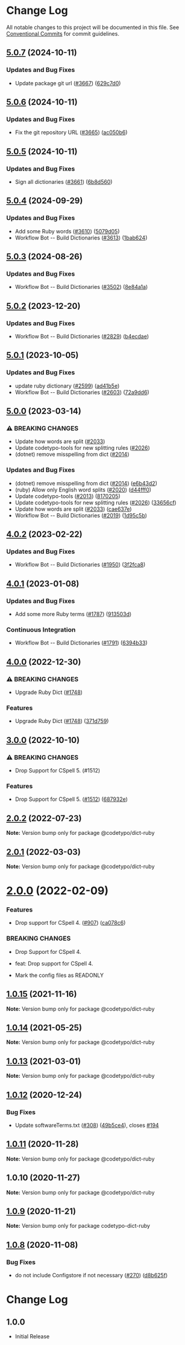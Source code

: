 # Change Log

All notable changes to this project will be documented in this file.
See [Conventional Commits](https://conventionalcommits.org) for commit guidelines.

## [5.0.7](https://github.com/khulnasoft/codetypo-dicts/compare/@codetypo/dict-ruby@5.0.6...@codetypo/dict-ruby@5.0.7) (2024-10-11)


### Updates and Bug Fixes

* Update package git url ([#3667](https://github.com/khulnasoft/codetypo-dicts/issues/3667)) ([629c7d0](https://github.com/khulnasoft/codetypo-dicts/commit/629c7d0a5e1bacad1d3874b1f8372edc3494ef97))

## [5.0.6](https://github.com/khulnasoft/codetypo-dicts/compare/@codetypo/dict-ruby@5.0.5...@codetypo/dict-ruby@5.0.6) (2024-10-11)


### Updates and Bug Fixes

* Fix the git repository URL ([#3665](https://github.com/khulnasoft/codetypo-dicts/issues/3665)) ([ac050b6](https://github.com/khulnasoft/codetypo-dicts/commit/ac050b697d57820109995e92fac5ccc32ced1723))

## [5.0.5](https://github.com/khulnasoft/codetypo-dicts/compare/@codetypo/dict-ruby@5.0.4...@codetypo/dict-ruby@5.0.5) (2024-10-11)


### Updates and Bug Fixes

* Sign all dictionaries ([#3661](https://github.com/khulnasoft/codetypo-dicts/issues/3661)) ([6b8d560](https://github.com/khulnasoft/codetypo-dicts/commit/6b8d560cf51a593458ce42bca415859f872cfc97))

## [5.0.4](https://github.com/khulnasoft/codetypo-dicts/compare/@codetypo/dict-ruby@5.0.3...@codetypo/dict-ruby@5.0.4) (2024-09-29)


### Updates and Bug Fixes

* Add some Ruby words ([#3610](https://github.com/khulnasoft/codetypo-dicts/issues/3610)) ([5079d05](https://github.com/khulnasoft/codetypo-dicts/commit/5079d05cd436b9008401de016f8f4565a3c6d6b5))
* Workflow Bot -- Build Dictionaries ([#3613](https://github.com/khulnasoft/codetypo-dicts/issues/3613)) ([1bab624](https://github.com/khulnasoft/codetypo-dicts/commit/1bab6245fa864729d266c11e2fdc1b38cfe890e0))

## [5.0.3](https://github.com/khulnasoft/codetypo-dicts/compare/@codetypo/dict-ruby@5.0.2...@codetypo/dict-ruby@5.0.3) (2024-08-26)


### Updates and Bug Fixes

* Workflow Bot -- Build Dictionaries ([#3502](https://github.com/khulnasoft/codetypo-dicts/issues/3502)) ([8e84a1a](https://github.com/khulnasoft/codetypo-dicts/commit/8e84a1a7dd297f136b670c772634d476fbc7c762))

## [5.0.2](https://github.com/khulnasoft/codetypo-dicts/compare/@codetypo/dict-ruby@5.0.1...@codetypo/dict-ruby@5.0.2) (2023-12-20)


### Updates and Bug Fixes

* Workflow Bot -- Build Dictionaries ([#2829](https://github.com/khulnasoft/codetypo-dicts/issues/2829)) ([b4ecdae](https://github.com/khulnasoft/codetypo-dicts/commit/b4ecdaeca74e12036f812c714411f61918fab5c7))

## [5.0.1](https://github.com/khulnasoft/codetypo-dicts/compare/@codetypo/dict-ruby@5.0.0...@codetypo/dict-ruby@5.0.1) (2023-10-05)


### Updates and Bug Fixes

* update ruby dictionary ([#2599](https://github.com/khulnasoft/codetypo-dicts/issues/2599)) ([ad41b5e](https://github.com/khulnasoft/codetypo-dicts/commit/ad41b5ec1035c89e9486b566ff2bb3332cc0a186))
* Workflow Bot -- Build Dictionaries ([#2603](https://github.com/khulnasoft/codetypo-dicts/issues/2603)) ([72a9dd6](https://github.com/khulnasoft/codetypo-dicts/commit/72a9dd6798dc6d5f45c0d28f73b9c7b12967acc1))

## [5.0.0](https://github.com/khulnasoft/codetypo-dicts/compare/@codetypo/dict-ruby@4.0.2...@codetypo/dict-ruby@5.0.0) (2023-03-14)


### ⚠ BREAKING CHANGES

* Update how words are split ([#2033](https://github.com/khulnasoft/codetypo-dicts/issues/2033))
* Update codetypo-tools for new splitting rules ([#2026](https://github.com/khulnasoft/codetypo-dicts/issues/2026))
* (dotnet) remove misspelling from dict ([#2014](https://github.com/khulnasoft/codetypo-dicts/issues/2014))

### Updates and Bug Fixes

* (dotnet) remove misspelling from dict ([#2014](https://github.com/khulnasoft/codetypo-dicts/issues/2014)) ([e6b43d2](https://github.com/khulnasoft/codetypo-dicts/commit/e6b43d25deb0daa1eb8392b6a1e2d404099df397))
* (ruby) Allow only English word splits ([#2020](https://github.com/khulnasoft/codetypo-dicts/issues/2020)) ([d44fff0](https://github.com/khulnasoft/codetypo-dicts/commit/d44fff09f9e0e8ab24bbdca2c517fe51ae8df652))
* Update codetypo-tools ([#2013](https://github.com/khulnasoft/codetypo-dicts/issues/2013)) ([8170205](https://github.com/khulnasoft/codetypo-dicts/commit/817020598f24a6d1e82d41919e88952664de2b88))
* Update codetypo-tools for new splitting rules ([#2026](https://github.com/khulnasoft/codetypo-dicts/issues/2026)) ([33656cf](https://github.com/khulnasoft/codetypo-dicts/commit/33656cfeb8afb191eb7b7c685c263ff59736a644))
* Update how words are split ([#2033](https://github.com/khulnasoft/codetypo-dicts/issues/2033)) ([cae637e](https://github.com/khulnasoft/codetypo-dicts/commit/cae637e413c3a789bb4169867af321db68768891))
* Workflow Bot -- Build Dictionaries ([#2019](https://github.com/khulnasoft/codetypo-dicts/issues/2019)) ([1d95c5b](https://github.com/khulnasoft/codetypo-dicts/commit/1d95c5b3b3a535986b60c80e8fecf85bee2ba66a))

## [4.0.2](https://github.com/khulnasoft/codetypo-dicts/compare/@codetypo/dict-ruby@4.0.1...@codetypo/dict-ruby@4.0.2) (2023-02-22)


### Updates and Bug Fixes

* Workflow Bot -- Build Dictionaries ([#1950](https://github.com/khulnasoft/codetypo-dicts/issues/1950)) ([3f2fca8](https://github.com/khulnasoft/codetypo-dicts/commit/3f2fca8b64c800723cc572f5ef83e92d5ec64673))

## [4.0.1](https://github.com/khulnasoft/codetypo-dicts/compare/@codetypo/dict-ruby@4.0.0...@codetypo/dict-ruby@4.0.1) (2023-01-08)


### Updates and Bug Fixes

* Add some more Ruby terms ([#1787](https://github.com/khulnasoft/codetypo-dicts/issues/1787)) ([913503d](https://github.com/khulnasoft/codetypo-dicts/commit/913503ddbcb0cace36f6bead0a96c184918b8d00))


### Continuous Integration

* Workflow Bot -- Build Dictionaries ([#1791](https://github.com/khulnasoft/codetypo-dicts/issues/1791)) ([6394b33](https://github.com/khulnasoft/codetypo-dicts/commit/6394b330431c87aafe22a175c9f44c61a43c8c68))

## [4.0.0](https://github.com/khulnasoft/codetypo-dicts/compare/@codetypo/dict-ruby@3.0.0...@codetypo/dict-ruby@4.0.0) (2022-12-30)


### ⚠ BREAKING CHANGES

* Upgrade Ruby Dict ([#1748](https://github.com/khulnasoft/codetypo-dicts/issues/1748))

### Features

* Upgrade Ruby Dict ([#1748](https://github.com/khulnasoft/codetypo-dicts/issues/1748)) ([371d759](https://github.com/khulnasoft/codetypo-dicts/commit/371d7594fde1e782a530d9c990166cf71f4fab73))

## [3.0.0](https://github.com/khulnasoft/codetypo-dicts/compare/@codetypo/dict-ruby@2.0.2...@codetypo/dict-ruby@3.0.0) (2022-10-10)


### ⚠ BREAKING CHANGES

* Drop Support for CSpell 5. (#1512)

### Features

* Drop Support for CSpell 5. ([#1512](https://github.com/khulnasoft/codetypo-dicts/issues/1512)) ([687932e](https://github.com/khulnasoft/codetypo-dicts/commit/687932e187e4bce87d7904e3a2e53dd6de6ac372))

## [2.0.2](https://github.com/khulnasoft/codetypo-dicts/compare/@codetypo/dict-ruby@2.0.1...@codetypo/dict-ruby@2.0.2) (2022-07-23)

**Note:** Version bump only for package @codetypo/dict-ruby





## [2.0.1](https://github.com/khulnasoft/codetypo-dicts/compare/@codetypo/dict-ruby@2.0.0...@codetypo/dict-ruby@2.0.1) (2022-03-03)

**Note:** Version bump only for package @codetypo/dict-ruby





# [2.0.0](https://github.com/khulnasoft/codetypo-dicts/compare/@codetypo/dict-ruby@1.0.15...@codetypo/dict-ruby@2.0.0) (2022-02-09)


### Features

* Drop support for CSpell 4. ([#907](https://github.com/khulnasoft/codetypo-dicts/issues/907)) ([ca078c6](https://github.com/khulnasoft/codetypo-dicts/commit/ca078c6a2e188cc3cf6276db1ba7e007f0f06f27))


### BREAKING CHANGES

* Drop Support for CSpell 4.

* feat: Drop support for CSpell 4.
* Mark the config files as READONLY





## [1.0.15](https://github.com/khulnasoft/codetypo-dicts/compare/@codetypo/dict-ruby@1.0.14...@codetypo/dict-ruby@1.0.15) (2021-11-16)

**Note:** Version bump only for package @codetypo/dict-ruby





## [1.0.14](https://github.com/khulnasoft/codetypo-dicts/compare/@codetypo/dict-ruby@1.0.13...@codetypo/dict-ruby@1.0.14) (2021-05-25)

**Note:** Version bump only for package @codetypo/dict-ruby





## [1.0.13](https://github.com/khulnasoft/codetypo-dicts/compare/@codetypo/dict-ruby@1.0.12...@codetypo/dict-ruby@1.0.13) (2021-03-01)

**Note:** Version bump only for package @codetypo/dict-ruby





## [1.0.12](https://github.com/khulnasoft/codetypo-dicts/compare/@codetypo/dict-ruby@1.0.11...@codetypo/dict-ruby@1.0.12) (2020-12-24)


### Bug Fixes

* Update softwareTerms.txt ([#308](https://github.com/khulnasoft/codetypo-dicts/issues/308)) ([49b5ce4](https://github.com/khulnasoft/codetypo-dicts/commit/49b5ce4a2436f3c99969d6425128d55f84c8a7fc)), closes [#194](https://github.com/khulnasoft/codetypo-dicts/issues/194)





## [1.0.11](https://github.com/khulnasoft/codetypo-dicts/compare/@codetypo/dict-ruby@1.0.10...@codetypo/dict-ruby@1.0.11) (2020-11-28)

**Note:** Version bump only for package @codetypo/dict-ruby





## 1.0.10 (2020-11-27)

**Note:** Version bump only for package @codetypo/dict-ruby





## [1.0.9](https://github.com/khulnasoft/codetypo-dicts/compare/codetypo-dict-ruby@1.0.8...codetypo-dict-ruby@1.0.9) (2020-11-21)

**Note:** Version bump only for package codetypo-dict-ruby

## [1.0.8](https://github.com/khulnasoft/codetypo-dicts/compare/codetypo-dict-ruby@1.0.7...codetypo-dict-ruby@1.0.8) (2020-11-08)

### Bug Fixes

- do not include Configstore if not necessary ([#270](https://github.com/khulnasoft/codetypo-dicts/issues/270)) ([d8b625f](https://github.com/khulnasoft/codetypo-dicts/commit/d8b625f2f42d5cc6c4a9390216ac1e5037886e44))

# Change Log

## 1.0.0

- Initial Release
